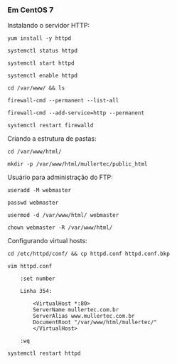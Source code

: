 ### Em CentOS 7

Instalando o servidor HTTP:

    yum install -y httpd

    systemctl status httpd

    systemctl start httpd

    systemctl enable httpd

    cd /var/www/ && ls

    firewall-cmd --permanent --list-all

    firewall-cmd --add-service=http --permanent
 
    systemctl restart firewalld

Criando a estrutura de pastas:

    cd /var/www/html/

    mkdir -p /var/www/html/mullertec/public_html

Usuário para administração do FTP:

    useradd -M webmaster

    passwd webmaster

    usermod -d /var/www/html/ webmaster

    chown webmaster -R /var/www/html/

Configurando virtual hosts:

    cd /etc/httpd/conf/ && cp httpd.conf httpd.conf.bkp

    vim httpd.conf

        :set number

        Linha 354: 
        
            <VirtualHost *:80>
            ServerName mullertec.com.br
            ServerAlias www.mullertec.com.br
            DocumentRoot "/var/www/html/mullertec/"
            </VirtualHost>

        :wq

    systemctl restart httpd

    
    